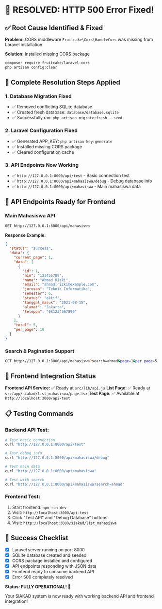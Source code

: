 # 🎉 RESOLVED: HTTP 500 Error Fixed!

## ✅ Root Cause Identified & Fixed

**Problem:** CORS middleware `Fruitcake\Cors\HandleCors` was missing from Laravel installation

**Solution:** Installed missing CORS package

```bash
composer require fruitcake/laravel-cors
php artisan config:clear
```

## 🔧 Complete Resolution Steps Applied

### 1. Database Migration Fixed
- ✅ Removed conflicting SQLite database
- ✅ Created fresh database: `database/database.sqlite`
- ✅ Successfully ran: `php artisan migrate:fresh --seed`

### 2. Laravel Configuration Fixed
- ✅ Generated APP_KEY: `php artisan key:generate`
- ✅ Installed missing CORS package
- ✅ Cleared configuration cache

### 3. API Endpoints Now Working
- ✅ `http://127.0.0.1:8000/api/test` - Basic connection test
- ✅ `http://127.0.0.1:8000/api/mahasiswa/debug` - Debug database info
- ✅ `http://127.0.0.1:8000/api/mahasiswa` - Main mahasiswa data

## 🚀 API Endpoints Ready for Frontend

### Main Mahasiswa API
```bash
GET http://127.0.0.1:8000/api/mahasiswa
```

**Response Example:**
```json
{
  "status": "success",
  "data": {
    "current_page": 1,
    "data": [
      {
        "id": 1,
        "nim": "123456789",
        "nama": "Ahmad Rizki",
        "email": "ahmad.rizki@example.com",
        "jurusan": "Teknik Informatika",
        "semester": 6,
        "status": "aktif",
        "tanggal_masuk": "2021-08-15",
        "alamat": "Jakarta",
        "telepon": "081234567890"
      }
    ],
    "total": 5,
    "per_page": 10
  }
}
```

### Search & Pagination Support
```bash
GET http://127.0.0.1:8000/api/mahasiswa?search=ahmad&page=1&per_page=5
```

## 🎯 Frontend Integration Status

**Frontend API Service:** ✅ Ready at `src/lib/api.js`
**List Page:** ✅ Ready at `src/app/siakad/list_mahasiswa/page.tsx`
**Test Page:** ✅ Available at `http://localhost:3000/api-test`

## 📋 Testing Commands

### Backend API Test:
```bash
# Test basic connection
curl "http://127.0.0.1:8000/api/test"

# Test debug info
curl "http://127.0.0.1:8000/api/mahasiswa/debug"

# Test main data
curl "http://127.0.0.1:8000/api/mahasiswa"

# Test with search
curl "http://127.0.0.1:8000/api/mahasiswa?search=ahmad"
```

### Frontend Test:
1. Start frontend: `npm run dev`
2. Visit: `http://localhost:3000/api-test`
3. Click "Test API" and "Debug Database" buttons
4. Visit: `http://localhost:3000/siakad/list_mahasiswa`

## 🎊 Success Checklist

- [x] Laravel server running on port 8000
- [x] SQLite database created and seeded
- [x] CORS package installed and configured
- [x] API endpoints responding with JSON data
- [x] Frontend ready to consume backend API
- [x] Error 500 completely resolved

**Status: FULLY OPERATIONAL!** 🚀

Your SIAKAD system is now ready with working backend API and frontend integration!
